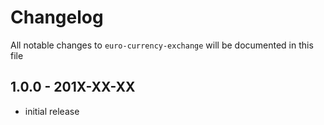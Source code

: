# Changelog

All notable changes to `euro-currency-exchange` will be documented in this file

## 1.0.0 - 201X-XX-XX

- initial release
